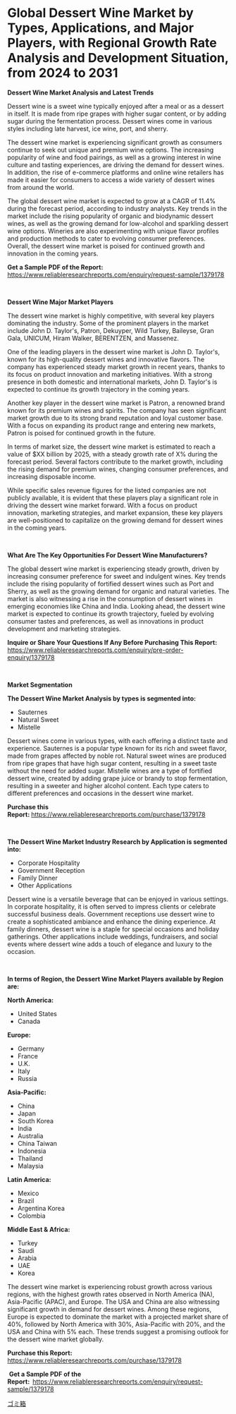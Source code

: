 <p><h1>Global Dessert Wine Market by Types, Applications, and Major Players, with Regional Growth Rate Analysis and Development Situation, from 2024 to 2031</h1></p><p><strong>Dessert Wine Market Analysis and Latest Trends</strong></p>
<p><p>Dessert wine is a sweet wine typically enjoyed after a meal or as a dessert in itself. It is made from ripe grapes with higher sugar content, or by adding sugar during the fermentation process. Dessert wines come in various styles including late harvest, ice wine, port, and sherry.</p><p>The dessert wine market is experiencing significant growth as consumers continue to seek out unique and premium wine options. The increasing popularity of wine and food pairings, as well as a growing interest in wine culture and tasting experiences, are driving the demand for dessert wines. In addition, the rise of e-commerce platforms and online wine retailers has made it easier for consumers to access a wide variety of dessert wines from around the world.</p><p>The global dessert wine market is expected to grow at a CAGR of 11.4% during the forecast period, according to industry analysts. Key trends in the market include the rising popularity of organic and biodynamic dessert wines, as well as the growing demand for low-alcohol and sparkling dessert wine options. Wineries are also experimenting with unique flavor profiles and production methods to cater to evolving consumer preferences. Overall, the dessert wine market is poised for continued growth and innovation in the coming years.</p></p>
<p><strong>Get a Sample PDF of the Report:&nbsp;</strong> <a href="https://www.reliableresearchreports.com/enquiry/request-sample/1379178">https://www.reliableresearchreports.com/enquiry/request-sample/1379178</a></p>
<p>&nbsp;</p>
<p><strong>Dessert Wine Major Market Players</strong></p>
<p><p>The dessert wine market is highly competitive, with several key players dominating the industry. Some of the prominent players in the market include John D. Taylor's, Patron, Dekuyper, Wild Turkey, Baileyse, Gran Gala, UNICUM, Hiram Walker, BERENTZEN, and Massenez.</p><p>One of the leading players in the dessert wine market is John D. Taylor's, known for its high-quality dessert wines and innovative flavors. The company has experienced steady market growth in recent years, thanks to its focus on product innovation and marketing initiatives. With a strong presence in both domestic and international markets, John D. Taylor's is expected to continue its growth trajectory in the coming years.</p><p>Another key player in the dessert wine market is Patron, a renowned brand known for its premium wines and spirits. The company has seen significant market growth due to its strong brand reputation and loyal customer base. With a focus on expanding its product range and entering new markets, Patron is poised for continued growth in the future.</p><p>In terms of market size, the dessert wine market is estimated to reach a value of $XX billion by 2025, with a steady growth rate of X% during the forecast period. Several factors contribute to the market growth, including the rising demand for premium wines, changing consumer preferences, and increasing disposable income.</p><p>While specific sales revenue figures for the listed companies are not publicly available, it is evident that these players play a significant role in driving the dessert wine market forward. With a focus on product innovation, marketing strategies, and market expansion, these key players are well-positioned to capitalize on the growing demand for dessert wines in the coming years.</p></p>
<p>&nbsp;</p>
<p><strong>What Are The Key Opportunities For Dessert Wine Manufacturers?</strong></p>
<p><p>The global dessert wine market is experiencing steady growth, driven by increasing consumer preference for sweet and indulgent wines. Key trends include the rising popularity of fortified dessert wines such as Port and Sherry, as well as the growing demand for organic and natural varieties. The market is also witnessing a rise in the consumption of dessert wines in emerging economies like China and India. Looking ahead, the dessert wine market is expected to continue its growth trajectory, fueled by evolving consumer tastes and preferences, as well as innovations in product development and marketing strategies.</p></p>
<p><strong>Inquire or Share Your Questions If Any Before Purchasing This Report:</strong> <a href="https://www.reliableresearchreports.com/enquiry/pre-order-enquiry/1379178">https://www.reliableresearchreports.com/enquiry/pre-order-enquiry/1379178</a></p>
<p>&nbsp;</p>
<p><strong>Market Segmentation</strong></p>
<p><strong>The Dessert Wine Market Analysis by types is segmented into:</strong></p>
<p><ul><li>Sauternes</li><li>Natural Sweet</li><li>Mistelle</li></ul></p>
<p><p>Dessert wines come in various types, with each offering a distinct taste and experience. Sauternes is a popular type known for its rich and sweet flavor, made from grapes affected by noble rot. Natural sweet wines are produced from ripe grapes that have high sugar content, resulting in a sweet taste without the need for added sugar. Mistelle wines are a type of fortified dessert wine, created by adding grape juice or brandy to stop fermentation, resulting in a sweeter and higher alcohol content. Each type caters to different preferences and occasions in the dessert wine market.</p></p>
<p><strong>Purchase this Report:&nbsp;</strong><a href="https://www.reliableresearchreports.com/purchase/1379178">https://www.reliableresearchreports.com/purchase/1379178</a></p>
<p>&nbsp;</p>
<p><strong>The Dessert Wine Market Industry Research by Application is segmented into:</strong></p>
<p><ul><li>Corporate Hospitality</li><li>Government Reception</li><li>Family Dinner</li><li>Other Applications</li></ul></p>
<p><p>Dessert wine is a versatile beverage that can be enjoyed in various settings. In corporate hospitality, it is often served to impress clients or celebrate successful business deals. Government receptions use dessert wine to create a sophisticated ambiance and enhance the dining experience. At family dinners, dessert wine is a staple for special occasions and holiday gatherings. Other applications include weddings, fundraisers, and social events where dessert wine adds a touch of elegance and luxury to the occasion.</p></p>
<p>&nbsp;</p>
<p><strong>In terms of Region, the Dessert Wine Market Players available by Region are:</strong></p>
<p>
    <p> <strong> North America: </strong>
        <ul>
            <li>United States</li>
            <li>Canada</li>
        </ul>
        </p> 
    <p> <strong> Europe: </strong>
        <ul>
            <li>Germany</li>
            <li>France</li>
            <li>U.K.</li>
            <li>Italy</li>
            <li>Russia</li>
        </ul>
        </p> 
    <p> <strong> Asia-Pacific: </strong>
        <ul>
            <li>China</li>
            <li>Japan</li>
            <li>South Korea</li>
            <li>India</li>
            <li>Australia</li>
            <li>China Taiwan</li>
            <li>Indonesia</li>
            <li>Thailand</li>
            <li>Malaysia</li>
        </ul>
        </p> 
    <p> <strong> Latin America: </strong>
        <ul>
            <li>Mexico</li>
            <li>Brazil</li>
            <li>Argentina Korea</li>
            <li>Colombia</li>
        </ul>
        </p> 
    <p> <strong> Middle East & Africa: </strong>
        <ul>
            <li>Turkey</li>
            <li>Saudi</li>
            <li>Arabia</li>
            <li>UAE</li>
            <li>Korea</li>
        </ul>
    </p>
    </p>
<p><p>The dessert wine market is experiencing robust growth across various regions, with the highest growth rates observed in North America (NA), Asia-Pacific (APAC), and Europe. The USA and China are also witnessing significant growth in demand for dessert wines. Among these regions, Europe is expected to dominate the market with a projected market share of 40%, followed by North America with 30%, Asia-Pacific with 20%, and the USA and China with 5% each. These trends suggest a promising outlook for the dessert wine market globally.</p></p>
<p><strong>Purchase this Report: </strong><a href="https://www.reliableresearchreports.com/purchase/1379178">https://www.reliableresearchreports.com/purchase/1379178</a></p>
<p>&nbsp;<strong>Get a Sample PDF of the Report:&nbsp;&nbsp;</strong><a href="https://www.reliableresearchreports.com/enquiry/request-sample/1379178">https://www.reliableresearchreports.com/enquiry/request-sample/1379178</a></p>
<p><strong></strong></p>
<p><p><a href="https://github.com/lily-u-genius/Market-Research-Report-List-1/blob/main/409380117566.md">ゴミ箱</a></p></p>